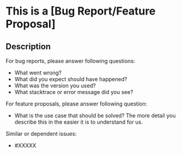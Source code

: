 <!--
1. Please check if an issue already exists so there are no duplicates
2. Check out and follow our Guidelines: https://github.com/serverless/event-gateway/blob/master/CONTRIBUTING.md
3. Fill out the whole template so we have a good overview on the issue
4. Do not remove any section of the template. If something is not applicable leave it empty but leave it in the Issue
5. Please follow the template, otherwise we'll have to ask you to update it
-->

# This is a [Bug Report/Feature Proposal]

## Description

For bug reports, please answer following questions:
* What went wrong?
* What did you expect should have happened?
* What was the version you used?
* What stacktrace or error message did you see?

For feature proposals, please answer following question:
* What is the use case that should be solved? The more detail you describe this in the easier it is to understand for us.

Similar or dependent issues:
* #XXXXX
